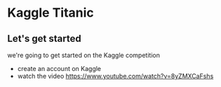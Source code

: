 # Kaggle Titanic


## Let's get started

we're going to get started on the Kaggle competition

- create an account on Kaggle
- watch the video https://www.youtube.com/watch?v=8yZMXCaFshs


